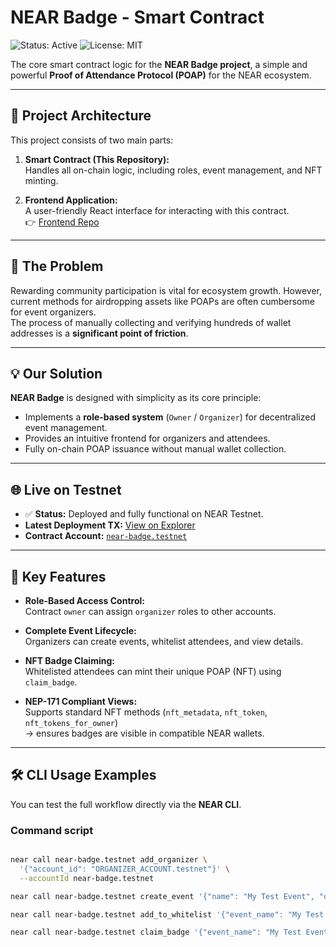 # NEAR Badge - Smart Contract

![Status: Active](https://img.shields.io/badge/status-active-success.svg) ![License: MIT](https://img.shields.io/badge/License-MIT-blue.svg)

The core smart contract logic for the **NEAR Badge project**, a simple and powerful **Proof of Attendance Protocol (POAP)** for the NEAR ecosystem.

---

## 📌 Project Architecture

This project consists of two main parts:

1. **Smart Contract (This Repository):**  
   Handles all on-chain logic, including roles, event management, and NFT minting.

2. **Frontend Application:**  
   A user-friendly React interface for interacting with this contract.  
   👉 [Frontend Repo](https://github.com/Psianturi/near-badge-app)

---

## 🚨 The Problem
Rewarding community participation is vital for ecosystem growth. However, current methods for airdropping assets like POAPs are often cumbersome for event organizers.  
The process of manually collecting and verifying hundreds of wallet addresses is a **significant point of friction**.

---

## 💡 Our Solution
**NEAR Badge** is designed with simplicity as its core principle:  

- Implements a **role-based system** (`Owner` / `Organizer`) for decentralized event management.  
- Provides an intuitive frontend for organizers and attendees.  
- Fully on-chain POAP issuance without manual wallet collection.

---

## 🌐 Live on Testnet
- ✅ **Status:** Deployed and fully functional on NEAR Testnet.  
- **Latest Deployment TX:** [View on Explorer](https://explorer.testnet.near.org/transactions/9nNsSeysRHcmdB2dUG4iRfobkaKT5dyfm2wZuPNrYFcB)  
- **Contract Account:** [`near-badge.testnet`](https://explorer.testnet.near.org/accounts/near-badge.testnet)

---

## 🔑 Key Features
- **Role-Based Access Control:**  
  Contract `owner` can assign `organizer` roles to other accounts.

- **Complete Event Lifecycle:**  
  Organizers can create events, whitelist attendees, and view details.

- **NFT Badge Claiming:**  
  Whitelisted attendees can mint their unique POAP (NFT) using `claim_badge`.

- **NEP-171 Compliant Views:**  
  Supports standard NFT methods (`nft_metadata`, `nft_token`, `nft_tokens_for_owner`)  
  → ensures badges are visible in compatible NEAR wallets.

---


## 🛠️ CLI Usage Examples

You can test the full workflow directly via the **NEAR CLI**.

### Command script
```bash

near call near-badge.testnet add_organizer \
  '{"account_id": "ORGANIZER_ACCOUNT.testnet"}' \
  --accountId near-badge.testnet

near call near-badge.testnet create_event '{"name": "My Test Event", "description": "A cool event"}' --accountId ORGANIZER_ACCOUNT.testnet

near call near-badge.testnet add_to_whitelist '{"event_name": "My Test Event", "account_ids": ["ATTENDEE_1.testnet", "ATTENDEE_2.testnet"]}' --accountId ORGANIZER_ACCOUNT.testnet

near call near-badge.testnet claim_badge '{"event_name": "My Test Event"}' --accountId ATTENDEE_1.testnet --deposit 0.1

